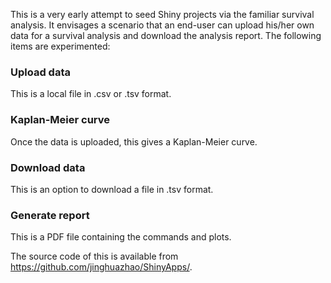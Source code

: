 This is a very early attempt to seed Shiny projects via the familiar survival analysis. 
It envisages a scenario that an end-user can upload his/her own data for a survival analysis and download the analysis report. The following items are experimented:

### Upload data

This is a local file in .csv or .tsv format.

### Kaplan-Meier curve

Once the data is uploaded, this gives a Kaplan-Meier curve.

### Download data

This is an option to download a file in .tsv format.

### Generate report

This is a PDF file containing the commands and plots.

The source code of this is available from https://github.com/jinghuazhao/ShinyApps/.
